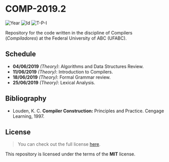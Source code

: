 # COMP-2019.2
![Year][year] ![Id][id] ![T-P-I][tpi]

Repository for the code written in the discipline of
Compilers (*Compiladores*) at the Federal University of ABC (UFABC).

[year]: https://flat.badgen.net/badge/year/2019.2/blue
[id]: https://flat.badgen.net/badge/id/MCTA007-13/orange
[tpi]: https://flat.badgen.net/badge/T-P-I/3-1-4/grey

## Schedule

- **04/06/2019** *(Theory)*: Algorithms and Data Structures Review.
- **11/06/2019** *(Theory)*: Introduction to Compilers.
- **18/06/2019** *(Theory)*: Formal Grammar review.
- **25/06/2019** *(Theory)*: Lexical Analysis.

## Bibliography

- Louden, K. C. **Compiler Construction:** Principles and Practice.
  Cengage Learning, 1997.

## License

> You can check out the full license [here](LICENSE).

This repository is licensed under the terms of the **MIT** license.
